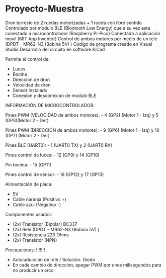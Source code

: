 # Proyecto-Muestra

Dron terreste de 2 ruedas motorizadas +  1 rueda con libre sentido
Controlado por modulo BLE (Blootooth Low Energy) que a su vez esta conectado a microcontrolador (Raspberry Pi-Pico)
Conectado a aplicación movil (MIT App Inventor)
Control de ambos motores por medio de un rele (DPDT - MR62-N3 (Bobina 5V) )
Codigo de programa creado en Visual Studio
Desarrollo del circuito en software KiCad

Permite el control de:
  - Luces
  - Bocina
  - Direccion de dron
  - Velocidad de dron
  - Sensor instalado
  - Conexion y desconexion de modulo BLE

INFORMACIÓN DE MICROCONTROLADOR:

  Pines PWM (VELOCIDAD de ambos motores):
    - 4 (GP2) (Motor 1 - Izq) y 5 (GP3)(Motor 2 - Der)
    
  Pines PWM (DIRECCIÓN de ambos motores):
    - 9 (GP6) (Motor 1 - Izq) y 10 (GP7) (Motor 2 - Der)
    
  Pines BLE (UART0):
    - 1 (UART0 TX) y 2 (UART0 RX)
    
  Pines control de luces:
    - 12 (GP9) y 14 (GP10)
  
  Pin bocina:
    - 15 (GP11)

  Pines control de sensor:
    - 16 (GP12) y 17 (GP13)
    
        
  
Alimentación de placa:
  - 5V
  - Cable naranja (Positivo +)
  - Cable azul (Negativo -)

Componentes usados: 
  - (2x) Transistor (Bipolar) BC337
  - (2x) Relé (DPDT - MR62-N3 (Bobina 5V) )
  - (2x) Resistencia 220 Ohms
  - (2x) Transistor (NPN) 
  
Precauciones: !!!!!!!
  - Autoiuducción de relé / Solución: Diodo
  - En cada cambio de direccion, 
  apagar PWM por unos milisegundos 
  para no producir un arco  
